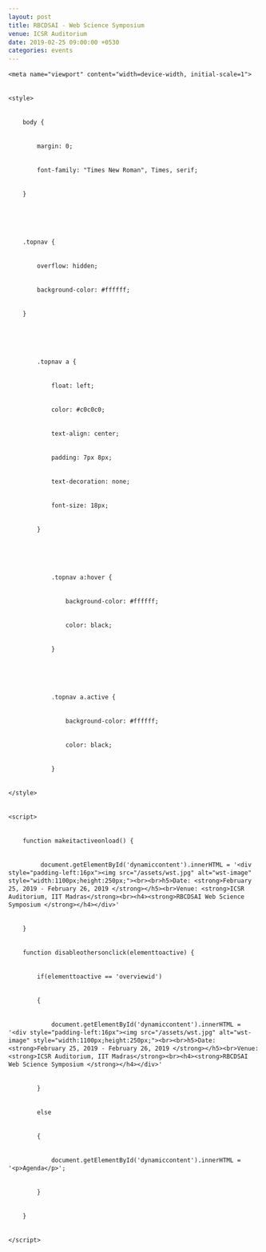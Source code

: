 ```yaml
---
layout: post
title: RBCDSAI - Web Science Symposium
venue: ICSR Auditorium
date: 2019-02-25 09:00:00 +0530
categories: events
---
```


<html>


<head>


    <meta name="viewport" content="width=device-width, initial-scale=1">


    <style>


        body {


            margin: 0;


            font-family: "Times New Roman", Times, serif;


        }





        .topnav {


            overflow: hidden;


            background-color: #ffffff;


        }





            .topnav a {


                float: left;


                color: #c0c0c0;


                text-align: center;


                padding: 7px 8px;


                text-decoration: none;


                font-size: 18px;


            }





                .topnav a:hover {


                    background-color: #ffffff;


                    color: black;


                }





                .topnav a.active {


                    background-color: #ffffff;


                    color: black;


                }


    </style>


    <script>


        function makeitactiveonload() {


             document.getElementById('dynamiccontent').innerHTML = '<div style="padding-left:16px"><img src="/assets/wst.jpg" alt="wst-image" style="width:1100px;height:250px;"><br><br>h5>Date: <strong>February 25, 2019 - February 26, 2019 </strong></h5><br>Venue: <strong>ICSR Auditorium, IIT Madras</strong><br><h4><strong>RBCDSAI Web Science Symposium </strong></h4></div>'


        }


        function disableothersonclick(elementtoactive) {


            if(elementtoactive == 'overviewid')


            {


                document.getElementById('dynamiccontent').innerHTML = '<div style="padding-left:16px"><img src="/assets/wst.jpg" alt="wst-image" style="width:1100px;height:250px;"><br><br>h5>Date: <strong>February 25, 2019 - February 26, 2019 </strong></h5><br>Venue: <strong>ICSR Auditorium, IIT Madras</strong><br><h4><strong>RBCDSAI Web Science Symposium </strong></h4></div>'


            }


            else 


            {


                document.getElementById('dynamiccontent').innerHTML = '<p>Agenda</p>';


            }


        }


    </script>


</head>


<body>

